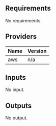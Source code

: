 ## Requirements

No requirements.

## Providers

| Name | Version |
|------|---------|
| aws | n/a |

## Inputs

No input.

## Outputs

No output.


